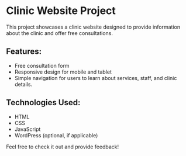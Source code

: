 # Clinic Website Project

This project showcases a clinic website designed to provide information about the clinic and offer free consultations. 

## Features:
- Free consultation form
- Responsive design for mobile and tablet
- Simple navigation for users to learn about services, staff, and clinic details.

## Technologies Used:
- HTML
- CSS
- JavaScript
- WordPress (optional, if applicable)

Feel free to check it out and provide feedback!

